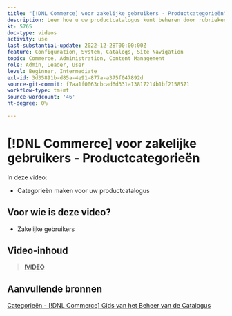```yaml
---
title: "[!DNL Commerce] voor zakelijke gebruikers - Productcategorieën"
description: Leer hoe u uw productcatalogus kunt beheren door rubrieken in te stellen.
kt: 5765
doc-type: videos
activity: use
last-substantial-update: 2022-12-28T00:00:00Z
feature: Configuration, System, Catalogs, Site Navigation
topic: Commerce, Administration, Content Management
role: Admin, Leader, User
level: Beginner, Intermediate
exl-id: 3d35891b-d85a-4e91-877a-a375f047892d
source-git-commit: f7aa1f0063cbcad6d331a13817214b1bf2158571
workflow-type: tm+mt
source-wordcount: '46'
ht-degree: 0%

---
```


# [!DNL Commerce] voor zakelijke gebruikers - Productcategorieën

In deze video:

- Categorieën maken voor uw productcatalogus

## Voor wie is deze video?

- Zakelijke gebruikers

## Video-inhoud

>[!VIDEO](https://video.tv.adobe.com/v/35950?quality=12&learn=on)

## Aanvullende bronnen

[ Categorieën -  [!DNL Commerce]  Gids van het Beheer van de Catalogus ](https://experienceleague.adobe.com/docs/commerce-admin/catalog/categories/categories.html)
